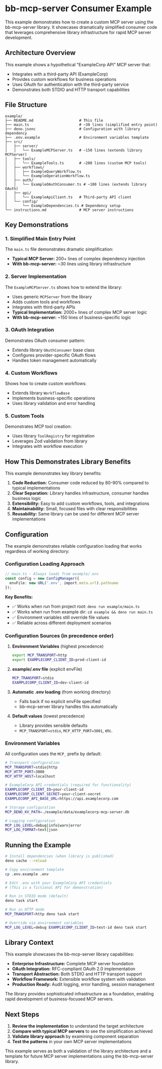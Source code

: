 # bb-mcp-server Consumer Example

This example demonstrates how to create a custom MCP server using the bb-mcp-server library. It showcases dramatically simplified consumer code that leverages comprehensive library infrastructure for rapid MCP server development.

## Architecture Overview

This example shows a hypothetical "ExampleCorp API" MCP server that:
- Integrates with a third-party API (ExampleCorp)
- Provides custom workflows for business operations
- Uses OAuth for authentication with the third-party service
- Demonstrates both STDIO and HTTP transport capabilities

## File Structure

```
example/
├── README.md                     # This file
├── main.ts                       # ~30 lines (simplified entry point)
├── deno.jsonc                    # Configuration with library dependency
├── .env.example                  # Environment variables template
├── src/
│   ├── server/
│   │   └── ExampleMCPServer.ts   # ~150 lines (extends library MCPServer)
│   ├── tools/
│   │   └── ExampleTools.ts       # ~200 lines (custom MCP tools)
│   ├── workflows/
│   │   ├── ExampleQueryWorkflow.ts
│   │   └── ExampleOperationWorkflow.ts
│   ├── auth/
│   │   └── ExampleOAuthConsumer.ts # ~100 lines (extends library OAuth)
│   ├── api/
│   │   └── ExampleApiClient.ts   # Third-party API client
│   └── config/
│       └── ExampleDependencies.ts # Dependency setup
└── instructions.md               # MCP server instructions
```

## Key Demonstrations

### 1. Simplified Main Entry Point
The `main.ts` file demonstrates dramatic simplification:
- **Typical MCP Server:** 200+ lines of complex dependency injection
- **With bb-mcp-server:** ~30 lines using library infrastructure

### 2. Server Implementation
The `ExampleMCPServer.ts` shows how to extend the library:
- Uses generic `MCPServer` from the library
- Adds custom tools and workflows
- Integrates with third-party APIs
- **Typical Implementation:** 2000+ lines of complex MCP server logic
- **With bb-mcp-server:** ~150 lines of business-specific logic

### 3. OAuth Integration
Demonstrates OAuth consumer pattern:
- Extends library `OAuthConsumer` base class
- Configures provider-specific OAuth flows
- Handles token management automatically

### 4. Custom Workflows
Shows how to create custom workflows:
- Extends library `WorkflowBase`
- Implements business-specific operations
- Uses library validation and error handling

### 5. Custom Tools
Demonstrates MCP tool creation:
- Uses library `ToolRegistry` for registration
- Leverages Zod validation from library
- Integrates with workflow execution

## How This Demonstrates Library Benefits

This example demonstrates key library benefits:

1. **Code Reduction:** Consumer code reduced by 80-90% compared to typical implementations
2. **Clear Separation:** Library handles infrastructure, consumer handles business logic
3. **Extensibility:** Easy to add custom workflows, tools, and integrations
4. **Maintainability:** Small, focused files with clear responsibilities
5. **Reusability:** Same library can be used for different MCP server implementations

## Configuration

The example demonstrates reliable configuration loading that works regardless of working directory:

### Configuration Loading Approach

```typescript
// main.ts - Always loads from example/.env
const config = new ConfigManager({ 
  envFile: new URL('.env', import.meta.url).pathname 
});
```

**Key Benefits:**
- ✅ Works when run from project root: `deno run example/main.ts`
- ✅ Works when run from example dir: `cd example && deno run main.ts`  
- ✅ Environment variables still override file values
- ✅ Reliable across different deployment scenarios

### Configuration Sources (in precedence order)

1. **Environment Variables** (highest precedence)
   ```bash
   export MCP_TRANSPORT=http
   export EXAMPLECORP_CLIENT_ID=prod-client-id
   ```

2. **example/.env file** (explicit envFile)
   ```bash
   MCP_TRANSPORT=stdio
   EXAMPLECORP_CLIENT_ID=dev-client-id
   ```

3. **Automatic .env loading** (from working directory)
   - Falls back if no explicit envFile specified
   - bb-mcp-server library handles this automatically

4. **Default values** (lowest precedence)
   - Library provides sensible defaults
   - `MCP_TRANSPORT=stdio`, `MCP_HTTP_PORT=3001`, etc.

### Environment Variables

All configuration uses the `MCP_` prefix by default:

```bash
# Transport configuration
MCP_TRANSPORT=stdio|http
MCP_HTTP_PORT=3000
MCP_HTTP_HOST=localhost

# ExampleCorp API credentials (required for functionality)
EXAMPLECORP_CLIENT_ID=your-client-id
EXAMPLECORP_CLIENT_SECRET=your-client-secret
EXAMPLECORP_API_BASE_URL=https://api.examplecorp.com

# Storage configuration
MCP_DENO_KV_PATH=./example/data/examplecorp-mcp-server.db

# Logging configuration
MCP_LOG_LEVEL=debug|info|warn|error
MCP_LOG_FORMAT=text|json
```

## Running the Example

```bash
# Install dependencies (when library is published)
deno cache --reload

# Copy environment template
cp .env.example .env

# Edit .env with your ExampleCorp API credentials
# (This is a fictional API for demonstration)

# Run in STDIO mode (default)
deno task start

# Run in HTTP mode
MCP_TRANSPORT=http deno task start

# Override via environment variables
MCP_LOG_LEVEL=debug EXAMPLECORP_CLIENT_ID=test-id deno task start
```

## Library Context

This example showcases the bb-mcp-server library capabilities:
- **Enterprise Infrastructure:** Complete MCP server foundation
- **OAuth Integration:** RFC-compliant OAuth 2.0 implementation
- **Transport Abstraction:** Both STDIO and HTTP transport support
- **Workflow Framework:** Extensible workflow system with validation
- **Production Ready:** Audit logging, error handling, session management

The library provides sophisticated infrastructure as a foundation, enabling rapid development of business-focused MCP servers.

## Next Steps

1. **Review the implementation** to understand the target architecture
2. **Compare with typical MCP servers** to see the simplification achieved
3. **Validate library approach** by examining component separation
4. **Test the patterns** in your own MCP server implementations

This example serves as both a validation of the library architecture and a template for future MCP server implementations using the bb-mcp-server library.